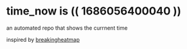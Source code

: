 # time_now is (( 1686056400040 ))

an automated repo that shows the currnent time

inspired by [breakingheatmap](https://github.com/breakingheatmap/breakingheatmap)